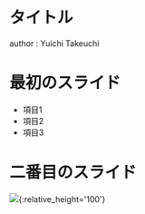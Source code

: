 # タイトル

author
:   Yuichi Takeuchi


# 最初のスライド

* 項目1
* 項目2
* 項目3

# 二番目のスライド

![](https://raw.github.com/rabbit-shocker/rabbit/master/sample/lavie.png){:relative_height='100'}
